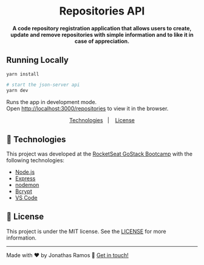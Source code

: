 <h1 align="center">
    Repositories API
</h1>

<h4 align="center">
  A code repository registration application that allows users to create, update and remove repositories with simple information and to like it in case of appreciation.
</h4>

## Running Locally

```sh
yarn install

# start the json-server api
yarn dev
```

Runs the app in development mode.<br>
Open [http://localhost:3000/repositories](http://localhost:3000/repositories) to view it in the browser.

<p align="center">
  <a href="#rocket-technologies">Technologies</a>&nbsp;&nbsp;&nbsp;|&nbsp;&nbsp;&nbsp;
  <a href="#memo-license">License</a>
</p>

## :rocket: Technologies

This project was developed at the [RocketSeat GoStack Bootcamp](https://rocketseat.com.br/bootcamp) with the following technologies:

- [Node.js][nodejs]
- [Express](https://expressjs.com/)
- [nodemon](https://nodemon.io/)
- [Bcrypt](https://www.npmjs.com/package/bcrypt)
- [VS Code][vc]

## :memo: License

This project is under the MIT license. See the [LICENSE](https://github.com/lukemorales/gobarber-api/blob/master/LICENSE) for more information.

---

Made with ♥ by Jonathas Ramos :wave: [Get in touch!](https://www.linkedin.com/in/jonathasramos/)

[nodejs]: https://nodejs.org/
[yarn]: https://yarnpkg.com/
[vc]: https://code.visualstudio.com/
[vceditconfig]: https://marketplace.visualstudio.com/items?itemName=EditorConfig.EditorConfig
[vceslint]: https://marketplace.visualstudio.com/items?itemName=dbaeumer.vscode-eslint
